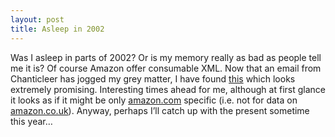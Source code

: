```yaml
---
layout: post
title: Asleep in 2002
---
```



Was I asleep in parts of 2002? Or is my memory really as bad as people tell me it is? Of course Amazon offer consumable XML. Now that an email from Chanticleer has jogged my grey matter, I have found [this](http://associates.amazon.com/exec/panama/associates/join/developer/faq.html/) which looks extremely promising. Interesting times ahead for me, although at first glance it looks as if it might be only [amazon.com](http://www.amazon.com/) specific (i.e. not for data on [amazon.co.uk](http://www.amazon.co.uk/)). Anyway, perhaps I’ll catch up with the present sometime this year…


